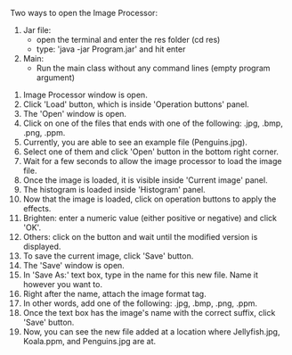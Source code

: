 Two ways to open the Image Processor:
1. Jar file:
   - open the terminal and enter the res folder (cd res)
   - type: 'java -jar Program.jar' and hit enter
2. Main:
   - Run the main class without any command lines (empty program argument)

1) Image Processor window is open.
2) Click 'Load' button, which is inside 'Operation buttons' panel.
3) The 'Open' window is open.
4) Click on one of the files that ends with one of the following: .jpg, .bmp, .png, .ppm.
5) Currently, you are able to see an example file (Penguins.jpg).
6) Select one of them and click 'Open' button in the bottom right corner.
7) Wait for a few seconds to allow the image processor to load the image file.
8) Once the image is loaded, it is visible inside 'Current image' panel.
9) The histogram is loaded inside 'Histogram' panel.
10) Now that the image is loaded, click on operation buttons to apply the effects.
11) Brighten: enter a numeric value (either positive or negative) and click 'OK'.
12) Others: click on the button and wait until the modified version is displayed.
13) To save the current image, click 'Save' button.
14) The 'Save' window is open.
15) In 'Save As:' text box, type in the name for this new file. Name it however you want to.
16) Right after the name, attach the image format tag.
17) In other words, add one of the following: .jpg, .bmp, .png, .ppm.
18) Once the text box has the image's name with the correct suffix, click 'Save' button.
19) Now, you can see the new file added at a location where Jellyfish.jpg, Koala.ppm, and Penguins.jpg are at.